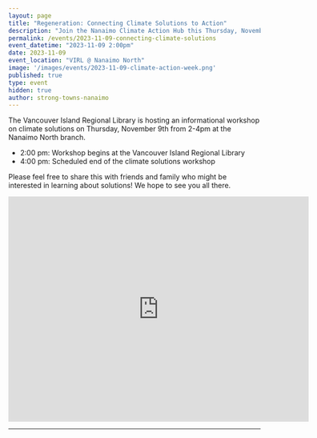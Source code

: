 ```yaml
---
layout: page
title: "Regeneration: Connecting Climate Solutions to Action"
description: "Join the Nanaimo Climate Action Hub this Thursday, November 9th from 2-4pm at the Nanaimo North branch for an informational workshop on climate solutions." 
permalink: /events/2023-11-09-connecting-climate-solutions
event_datetime: "2023-11-09 2:00pm"
date: 2023-11-09
event_location: "VIRL @ Nanaimo North"
image: '/images/events/2023-11-09-climate-action-week.png'
published: true
type: event
hidden: true
author: strong-towns-nanaimo
---
```


The Vancouver Island Regional Library is hosting an informational workshop on climate solutions on Thursday, November 9th from 2-4pm at the Nanaimo North branch. 

- 2:00 pm: Workshop begins at the Vancouver Island Regional Library
- 4:00 pm: Scheduled end of the climate solutions workshop

Please feel free to share this with friends and family who might be interested in learning about solutions!
We hope to see you all there.

<iframe src="https://www.google.com/maps/embed?pb=!1m18!1m12!1m3!1d2605.185487790956!2d-124.04116342251696!3d49.23497237413013!2m3!1f0!2f0!3f0!3m2!1i1024!2i768!4f13.1!3m3!1m2!1s0x548898ca8a1643f9%3A0x170e38df83a63ea!2sVancouver%20Island%20Regional%20Library%20%E2%80%93%20Nanaimo%20North!5e0!3m2!1sen!2sca!4v1699505679267!5m2!1sen!2sca" width="600" height="450" style="border:0;" allowfullscreen="" loading="lazy" referrerpolicy="no-referrer-when-downgrade"></iframe>

***